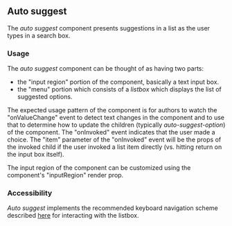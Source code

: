 ## Auto suggest
The *auto suggest* component presents suggestions in a list as the user types in a search box.

### Usage
The *auto suggest* component can be thought of as having two parts:
- the "input region" portion of the component, basically a text input box.
- the "menu" portion which consists of a *listbox* which displays the list of suggested options.

The expected usage pattern of the component is for authors to watch the "onValueChange" event to detect text changes in the component and to use that to determine how to update the children (typically *auto-suggest-option*) of the component.  The "onInvoked" event indicates that the user made a choice.  The "item" parameter of the "onInvoked" event will be the props of the invoked child if the user invoked a list item directly (vs. hitting return on the input box itself).

The input region of the component can be customized using the component's "inputRegion" render prop.

### Accessibility
*Auto suggest* implements the recommended keyboard navigation scheme described [here](https://www.w3.org/TR/wai-aria-practices-1.1/#Listbox) for interacting with the listbox.
